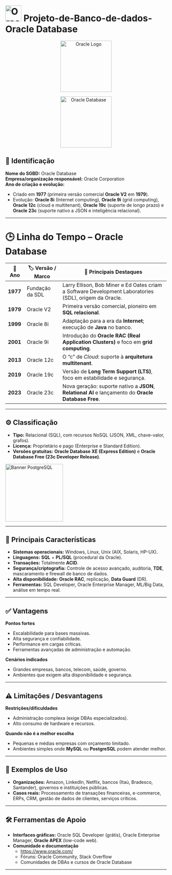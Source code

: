 # <img src="https://m.media-amazon.com/images/I/41QodfboFdL.png" alt="Oracle Database" width="50"/> Projeto-de-Banco-de-dados-Oracle Database

<p align="center">
  <img src="https://upload.wikimedia.org/wikipedia/commons/5/50/Oracle_logo.svg" alt="Oracle Logo" width="160"/>
</p>
<p align="center">
  <img src="https://m.media-amazon.com/images/I/41QodfboFdL.png" alt="Oracle Database" width="160"/>
</p>

## 📌 Identificação

**Nome do SGBD:** Oracle Database  
**Empresa/organização responsável:** Oracle Corporation  
**Ano de criação e evolução:**  
- Criado em **1977** (primeira versão comercial **Oracle V2** em **1979**).  
- Evolução: **Oracle 8i** (Internet computing), **Oracle 9i** (grid computing), **Oracle 12c** (cloud e multitenant), **Oracle 19c** (suporte de longo prazo) e **Oracle 23c** (suporte nativo a JSON e inteligência relacional).

---

# 🕒 Linha do Tempo – Oracle Database 
| 📅 Ano | 🏷️ Versão / Marco | 🌟 Principais Destaques |
|--------|------------------|-------------------------|
| **1977** | Fundação da SDL | Larry Ellison, Bob Miner e Ed Oates criam a Software Development Laboratories (SDL), origem da Oracle. |
| **1979** | Oracle V2 | Primeira versão comercial, pioneiro em **SQL relacional**. |
| **1999** | Oracle 8i | Adaptação para a era da **Internet**; execução de **Java** no banco. |
| **2001** | Oracle 9i | Introdução do **Oracle RAC (Real Application Clusters)** e foco em **grid computing**. |
| **2013** | Oracle 12c | O “c” de *Cloud*: suporte à **arquitetura multitenant**. |
| **2019** | Oracle 19c | Versão de **Long Term Support (LTS)**, foco em estabilidade e segurança. |
| **2023** | Oracle 23c | Nova geração: suporte nativo a **JSON**, **Relational AI** e lançamento do **Oracle Database Free**. |

---

## ⚙️ Classificação

- **Tipo:** Relacional (SQL), com recursos NoSQL (JSON, XML, chave-valor, grafos).  
- **Licença:** Proprietário e pago (Enterprise e Standard Edition).  
- **Versões gratuitas:** **Oracle Database XE (Express Edition)** e **Oracle Database Free (23c Developer Release)**.

<img src="https://upload.wikimedia.org/wikipedia/commons/d/d6/%D8%A6%DB%86%D8%B1%D8%A7%DA%A9%DA%B5.png" alt="Banner PostgreSQL" width="180"/>

---

## 🔹 Principais Características

- **Sistemas operacionais:** Windows, Linux, Unix (AIX, Solaris, HP-UX).  
- **Linguagens:** **SQL** + **PL/SQL** (procedural da Oracle).  
- **Transações:** Totalmente **ACID**.  
- **Segurança/criptografia:** Controle de acesso avançado, auditoria, **TDE**, mascaramento e firewall de banco de dados.  
- **Alta disponibilidade:** **Oracle RAC**, replicação, **Data Guard** (DR).  
- **Ferramentas:** SQL Developer, Oracle Enterprise Manager, ML/Big Data, análise em tempo real.

---

## ✅ Vantagens

**Pontos fortes**
- Escalabilidade para bases massivas.
- Alta segurança e confiabilidade.
- Performance em cargas críticas.
- Ferramentas avançadas de administração e automação.

**Cenários indicados**
- Grandes empresas, bancos, telecom, saúde, governo.
- Ambientes que exigem alta disponibilidade e segurança.

---

## ⚠️ Limitações / Desvantagens

**Restrições/dificuldades**
- Administração complexa (exige DBAs especializados).
- Alto consumo de hardware e recursos.

**Quando não é a melhor escolha**
- Pequenas e médias empresas com orçamento limitado.
- Ambientes simples onde **MySQL** ou **PostgreSQL** podem atender melhor.

---

## 🧩 Exemplos de Uso

- **Organizações:** Amazon, LinkedIn, Netflix, bancos (Itaú, Bradesco, Santander), governos e instituições públicas.
- **Casos reais:** Processamento de transações financeiras, e-commerce, ERPs, CRM, gestão de dados de clientes, serviços críticos.

---

## 🛠️ Ferramentas de Apoio

- **Interfaces gráficas:** Oracle SQL Developer (grátis), Oracle Enterprise Manager, **Oracle APEX** (low-code web).  
- **Comunidade e documentação**
  - https://www.oracle.com/
  - Fóruns: Oracle Community, Stack Overflow
  - Comunidades de DBAs e cursos de Oracle Database

---
